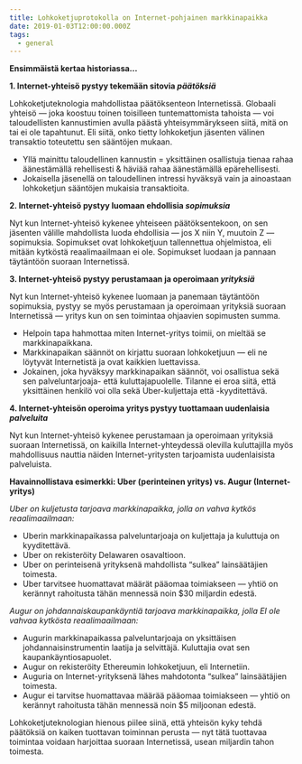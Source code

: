```yaml
---
title: Lohkoketjuprotokolla on Internet-pohjainen markkinapaikka
date: 2019-01-03T12:00:00.000Z
tags:
  - general
---
```

**Ensimmäistä kertaa historiassa…**

**1. Internet-yhteisö pystyy tekemään sitovia *päätöksiä***

Lohkoketjuteknologia mahdollistaa päätöksenteon Internetissä. Globaali yhteisö — joka koostuu toinen toisilleen tuntemattomista tahoista — voi taloudellisten kannustimien avulla päästä yhteisymmärykseen siitä, mitä on tai ei ole tapahtunut. Eli siitä, onko tietty lohkoketjun jäsenten välinen transaktio toteutettu sen sääntöjen mukaan.

* Yllä mainittu taloudellinen kannustin = yksittäinen osallistuja tienaa rahaa äänestämällä rehellisesti & häviää rahaa äänestämällä epärehellisesti.
* Jokaisella jäsenellä on taloudellinen intressi hyväksyä vain ja ainoastaan lohkoketjun sääntöjen mukaisia transaktioita.

**2. Internet-yhteisö pystyy luomaan ehdollisia *sopimuksia***

Nyt kun Internet-yhteisö kykenee yhteiseen päätöksentekoon, on sen jäsenten välille mahdollista luoda ehdollisia — jos X niin Y, muutoin Z — sopimuksia. Sopimukset ovat lohkoketjuun tallennettua ohjelmistoa, eli mitään kytköstä reaalimaailmaan ei ole. Sopimukset luodaan ja pannaan täytäntöön suoraan Internetissä.

**3. Internet-yhteisö pystyy perustamaan ja operoimaan *yrityksiä***

Nyt kun Internet-yhteisö kykenee luomaan ja panemaan täytäntöön sopimuksia, pystyy se myös perustamaan ja operoimaan yrityksiä suoraan Internetissä — yritys kun on sen toimintaa ohjaavien sopimusten summa.

* Helpoin tapa hahmottaa miten Internet-yritys toimii, on mieltää se markkinapaikkana.
* Markkinapaikan säännöt on kirjattu suoraan lohkoketjuun — eli ne löytyvät Internetistä ja ovat kaikkien luettavissa.
* Jokainen, joka hyväksyy markkinapaikan säännöt, voi osallistua sekä sen palveluntarjoaja- että kuluttajapuolelle. Tilanne ei eroa siitä, että yksittäinen henkilö voi olla sekä Uber-kuljettaja että -kyyditettävä.

**4. Internet-yhteisön operoima yritys pystyy tuottamaan uudenlaisia *palveluita***

Nyt kun Internet-yhteisö kykenee perustamaan ja operoimaan yrityksiä suoraan Internetissä, on kaikilla Internet-yhteydessä olevilla kuluttajilla myös mahdollisuus nauttia näiden Internet-yritysten tarjoamista uudenlaisista palveluista.

**Havainnollistava esimerkki: Uber (perinteinen yritys) vs. Augur (Internet-yritys)**

*Uber on kuljetusta tarjoava markkinapaikka, jolla on vahva kytkös reaalimaailmaan:*

* Uberin markkinapaikassa palveluntarjoaja on kuljettaja ja kuluttuja on kyyditettävä.
* Uber on rekisteröity Delawaren osavaltioon.
* Uber on perinteisenä yrityksenä mahdollista “sulkea” lainsäätäjien toimesta.
* Uber tarvitsee huomattavat määrät pääomaa toimiakseen — yhtiö on kerännyt rahoitusta tähän mennessä noin $30 miljardin edestä.

*Augur on johdannaiskaupankäyntiä tarjoava markkinapaikka, jolla EI ole vahvaa kytkösta reaalimaailmaan:*

* Augurin markkinapaikassa palveluntarjoaja on yksittäisen johdannaisinstrumentin laatija ja selvittäjä. Kuluttajia ovat sen kaupankäyntiosapuolet.
* Augur on rekisteröity Ethereumin lohkoketjuun, eli Internetiin.
* Auguria on Internet-yrityksenä lähes mahdotonta “sulkea” lainsäätäjien toimesta.
* Augur ei tarvitse huomattavaa määrää pääomaa toimiakseen — yhtiö on kerännyt rahoitusta tähän mennessä noin $5 miljoonan edestä.

Lohkoketjuteknologian hienous piilee siinä, että yhteisön kyky tehdä päätöksiä on kaiken tuottavan toiminnan perusta — nyt tätä tuottavaa toimintaa voidaan harjoittaa suoraan Internetissä, usean miljardin tahon toimesta.